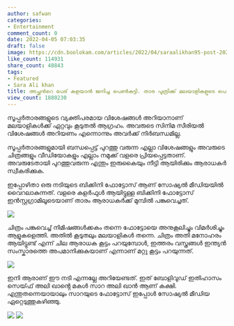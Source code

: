 ```yaml
---
author: safwan
categories:
- Entertainment
comment_count: 0
date: 2022-04-05 07:03:35
draft: false
image: https://cdn.boolokam.com/articles/2022/04/saraalikhan95-post-2022_04_02_17_48-819x1024.jpg
like_count: 114931
share_count: 48843
tags:
- Featured
- Sara Ali khan
title: അച്ഛൻറെ പേര് കളയാൻ ജനിച്ച പെൺകുട്ടി. താര പുത്രിക്ക് മലയാളികളുടെ പൊങ്കാല.
view_count: 1880230
---
```


സൂപ്പർതാരങ്ങളുടെ വ്യക്തിപരമായ വിശേഷങ്ങൾ അറിയാനാണ് മലയാളികൾക്ക് ഏറ്റവും കൂടുതൽ ആഗ്രഹം. അവരുടെ സിനിമ സീരിയൽ വിശേഷങ്ങൾ അറിയണം എന്നൊന്നും അവർക്ക് നിർബന്ധമില്ല.

സൂപ്പർതാരങ്ങളുമായി ബന്ധപ്പെട്ട് പുറത്തു വരുന്ന എല്ലാ വിശേഷങ്ങളും അവരുടെ ചിത്രങ്ങളും വീഡിയോകളും എല്ലാം നമുക്ക് വളരെ പ്രിയപ്പെട്ടതാണ്. അവരുടേതായി പുറത്തുവരുന്ന എന്തും ഇരുകൈയും നീട്ടി ആയിരിക്കും ആരാധകർ സ്വീകരിക്കുക. 

ഇപ്പോഴിതാ ഒരു നടിയുടെ ബിക്കിനി ഫോട്ടോസ് ആണ് സോഷ്യൽ മീഡിയയിൽ വൈറലാകുന്നത്. വളരെ കളർഫുൾ ആയിട്ടുള്ള ബിക്കിനി ഫോട്ടോസ് ഇൻസ്റ്റഗ്രാമിലൂടെയാണ് താരം ആരാധകർക്ക് മുമ്പിൽ പങ്കുവെച്ചത്.

![](https://cdn.boolokam.com/articles/2022/04/saraalikhan95-post-2022_04_02_17_48-819x1024.jpg)

  
ചിത്രം പങ്കുവെച്ച് നിമിഷങ്ങൾക്കകം തന്നെ ഫോട്ടോയെ അനുകൂലിച്ചും വിമർശിച്ചും ആളുകളെത്തി. അതിൽ കൂടുതലും മലയാളികൾ തന്നെ. ചിത്രം അതി മനോഹരം ആയിട്ടുണ്ട് എന്ന് ചില ആരാധക കൂട്ടം പറയുമ്പോൾ, ഇത്തരം വസ്ത്രങ്ങൾ ഇന്ത്യൻ സംസ്കാരത്തെ അപമാനിക്കുകയാണ് എന്നാണ് മറ്റു കൂട്ടം പറയുന്നത്.

![](https://cdn.boolokam.com/articles/2022/04/saraalikhan95-post-2022_04_02_17_48-3-819x1024.jpg)

  
ഇനി ആരാണ് ഈ നടി എന്നല്ലേ അറിയേണ്ടത്. ഇത് ബോളിവുഡ് ഇതിഹാസം സെയ്ഫ് അലി ഖാൻ്റെ മകൾ സാറ അലി ഖാൻ ആണ് കക്ഷി. എന്തുതന്നെയായാലും സാറയുടെ ഫോട്ടോസ് ഇപ്പോൾ സോഷ്യൽ മീഡിയ ഏറ്റെടുത്തുകഴിഞ്ഞു.

![](https://cdn.boolokam.com/articles/2022/04/saraalikhan95-post-2022_04_02_17_48-4-822x1024.jpg) ![](https://cdn.boolokam.com/articles/2022/04/saraalikhan95-post-2022_04_02_17_48-2.jpg)